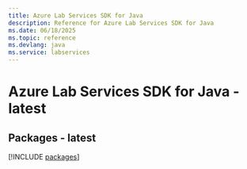 ```yaml
---
title: Azure Lab Services SDK for Java
description: Reference for Azure Lab Services SDK for Java
ms.date: 06/18/2025
ms.topic: reference
ms.devlang: java
ms.service: labservices
---
```

# Azure Lab Services SDK for Java - latest
## Packages - latest
[!INCLUDE [packages](lab-services-index.md)]